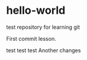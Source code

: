 # hello-world
test repository for learning git

First commit lesson.

test test test Another changes
